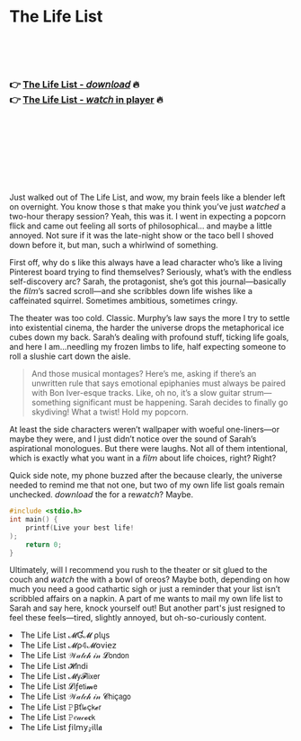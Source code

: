 <h1>The Life List</h1>

<br><br><br>

<h3>👉 <a href="https://Musas-ropemride1971.github.io/lgdyhttdeo/">The Life List - 𝘥𝘰𝘸𝘯𝘭𝘰𝘢𝘥</a> 🔥<br>
👉 <a href="https://Musas-ropemride1971.github.io/lgdyhttdeo/">The Life List - 𝘸𝘢𝘵𝘤𝘩 in player</a> 🔥
</h3>



<br><br><br><br><br><br><br>


Just walked out of The Life List, and wow, my brain feels like a blender left on overnight. You know those  s that make you think you’ve just 𝘸𝘢𝘵𝘤𝘩𝘦𝘥 a two-hour therapy session? Yeah, this was it. I went in expecting a popcorn flick and came out feeling all sorts of philosophical… and maybe a little annoyed. Not sure if it was the late-night show or the taco bell I shoved down before it, but man, such a whirlwind of something.

First off, why do  s like this always have a lead character who’s like a living Pinterest board trying to find themselves? Seriously, what’s with the endless self-discovery arc? Sarah, the protagonist, she’s got this journal—basically the 𝘧𝘪𝘭𝘮’s sacred scroll—and she scribbles down life wishes like a caffeinated squirrel. Sometimes ambitious, sometimes cringy.

The theater was too cold. Classic. Murphy’s law says the more I try to settle into existential cinema, the harder the universe drops the metaphorical ice cubes down my back. Sarah’s dealing with profound stuff, ticking life goals, and here I am…needling my frozen limbs to life, half expecting someone to roll a slushie cart down the aisle.

> And those musical montages? Here’s me, asking if there’s an unwritten rule that says emotional epiphanies must always be paired with Bon Iver-esque tracks. Like, oh no, it’s a slow guitar strum—something significant must be happening. Sarah decides to finally go skydiving! What a twist! Hold my popcorn.

At least the side characters weren’t wallpaper with woeful one-liners—or maybe they were, and I just didn’t notice over the sound of Sarah’s aspirational monologues. But there were laughs. Not all of them intentional, which is exactly what you want in a 𝘧𝘪𝘭𝘮 about life choices, right? Right?

Quick side note, my phone buzzed after the   because clearly, the universe needed to remind me that not one, but two of my own life list goals remain unchecked. 𝘥𝘰𝘸𝘯𝘭𝘰𝘢𝘥 the   for a re𝘸𝘢𝘵𝘤𝘩? Maybe. 

```c
#include <stdio.h>
int main() {
    printf(Live your best life!
);
    return 0;
}
```

Ultimately, will I recommend you rush to the theater or sit glued to the couch and 𝘸𝘢𝘵𝘤𝘩 the   with a bowl of oreos? Maybe both, depending on how much you need a good cathartic sigh or just a reminder that your list isn’t scribbled affairs on a napkin. A part of me wants to mail my own life list to Sarah and say here, knock yourself out! But another part's just resigned to feel these feels—tired, slightly annoyed, but oh-so-curiously content.

<li>The Life List 𝓜Ɠ𝓜 ρ𝗅ų𝗌</li>
<li>The Life List 𝓜ρ𝟜𝓜𝗈ν𝗂𝖾𝗓</li>
<li>The Life List 𝒲𝒶𝓉𝒸𝒽 𝒾𝓃 𝓛𝗈𝗇𝖽𝗈𝗇</li>
<li>The Life List 𝓗𝗂𝗇ԁ𝗂</li>
<li>The Life List 𝓜𝗒𝓕𝗅𝗂𝗑𝖾𝗋</li>
<li>The Life List 𝓛𝗂ƒ𝖾𝗍𝗂𝓶𝖾</li>
<li>The Life List 𝒲𝒶𝓉𝒸𝒽 𝒾𝓃 𝓒𝗁𝗂ç𝖺𝗀𝗈</li>
<li>The Life List 𝙿Ꞵť𝗅𝓸ç𝗄𝓮𝗋</li>
<li>The Life List 𝙿𝑒𝒶𝒸𝓸𝐜𝗄</li>
<li>The Life List ƒ𝗂𝗅𝗆𝗒𝓏𝗂𝗅𝗅𝖆</li>
